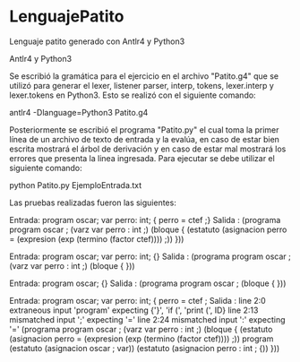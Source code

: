 # LenguajePatito
Lenguaje patito generado con Antlr4 y Python3

Antlr4 y Python3

Se escribió la gramática para el ejercicio en el archivo
"Patito.g4" que se utilizó para generar el lexer, listener
parser, interp, tokens, lexer.interp y lexer.tokens en Python3. 
Esto se realizó con el siguiente comando:

antlr4 -Dlanguage=Python3 Patito.g4

Posteriormente se escribió el programa "Patito.py"  el cual toma 
la primer línea de un archivo de texto de entrada y la evalúa, 
en caso de estar bien escrita mostrará el árbol de derivación y
en caso de estar mal mostrará los errores que presenta la linea
ingresada. Para ejecutar se debe utilizar el siguiente comando:

python Patito.py EjemploEntrada.txt


Las pruebas realizadas fueron las siguientes:

Entrada: program oscar; var perro: int; { perro = ctef ;}
Salida :    (programa program oscar ; (varz var perro : int ;) (bloque { (estatuto (asignacion perro = (expresion (exp (termino (factor ctef)))) ;)) }))

Entrada: program oscar; var perro: int; {}
Salida :    (programa program oscar ; (varz var perro : int ;) (bloque { }))

Entrada: program oscar; {}
Salida :    (programa program oscar ; (bloque { }))

Entrada: program oscar; var perro: int; { perro = ctef ;
Salida :    line 2:0 extraneous input 'program' expecting {'}', 'if (', 'print (', ID}
            line 2:13 mismatched input ';' expecting '='
            line 2:24 mismatched input ':' expecting '='
            (programa program oscar ; (varz var perro : int ;) (bloque { (estatuto (asignacion perro = (expresion (exp (termino (factor ctef)))) ;)) program (estatuto (asignacion oscar ; var)) (estatuto (asignacion perro : int ; {)) }))

